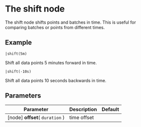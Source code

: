 The shift node
=====================

The shift node shifts points and batches in time. 
This is useful for comparing batches or points from different times.

Example
-------
```dfs  
|shift(5m)
```

Shift all data points 5 minutes forward in time.

```dfs  
|shift(-10s)
```

Shift all data points 10 seconds backwards in time.


Parameters
----------

Parameter     | Description | Default 
--------------|-------------|--------- 
[node] **offset**( `duration` )| time offset | 
